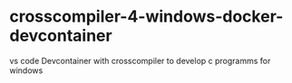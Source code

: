 # crosscompiler-4-windows-docker-devcontainer
vs code Devcontainer with crosscompiler to develop c programms for windows
